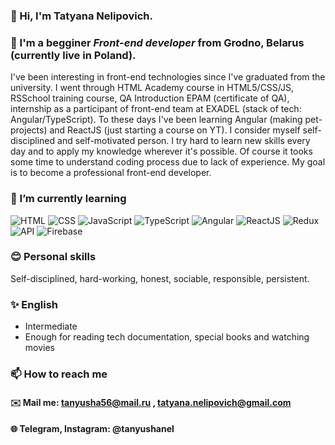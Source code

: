 ### 👋 Hi, I'm **Tatyana Nelipovich**.

### 👀 I'm a begginer *Front-end developer* from Grodno, Belarus (currently live in Poland).
I've been interesting in front-end technologies since I've graduated from the university. I went through HTML Academy course in HTML5/CSS/JS, RSSchool training course, QA Introduction EPAM (certificate of QA), internship as a participant of front-end team at EXADEL (stack of tech: Angular/TypeScript). To these days I've been learning Angular (making pet-projects) and ReactJS (just starting a course on YT). I consider myself self-disciplined and self-motivated person. I try hard to learn new skills every day and to apply my knowledge wherever it's possible. Of course it tooks some time to understand coding process due to lack of experience. My goal is to become a professional front-end developer.

### 🌱 I’m currently learning 
![HTML](https://img.shields.io/badge/-HTML-090909?style=for-the-badge&logo=html5)
![CSS](https://img.shields.io/badge/-CSS-090909?style=for-the-badge&logo=css3)
![JavaScript](https://img.shields.io/badge/-JavaScript-090909?style=for-the-badge&logo=JavaScript)
![TypeScript](https://img.shields.io/badge/-TypeScript-090909?style=for-the-badge&logo=TypeScript)
![Angular](https://img.shields.io/badge/-Angular-090909?style=for-the-badge&logo=Angular)
![ReactJS](https://img.shields.io/badge/-ReactJs-090909?style=for-the-badge&logo=React)
![Redux](https://img.shields.io/badge/-Redux-090909?style=for-the-badge&logo=Redux)
![API](https://img.shields.io/badge/-REST&#032;API-090909?style=for-the-badge)
![Firebase](https://img.shields.io/badge/-Firebase-090909?style=for-the-badge&logo=Firebase)

### 😊 Personal skills

Self-disciplined, hard-working, honest, sociable, responsible, persistent.

### ✨ English 
 
* Intermediate
* Enough for reading tech documentation, special books and watching movies 

### 📫 How to reach me 
   #### ✉️ Mail me: tanyusha56@mail.ru , tatyana.nelipovich@gmail.com
   #### 🌐 Telegram, Instagram: @tanyushanel



<!---
tanyushanel/tanyushanel is a ✨ special ✨ repository because its `README.md` (this file) appears on your GitHub profile.
You can click the Preview link to take a look at your changes.
--->



